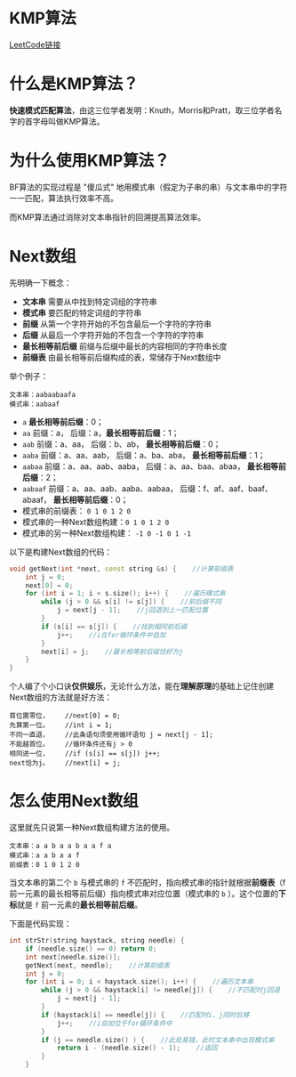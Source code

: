 # KMP算法

[LeetCode链接](https://leetcode-cn.com/problems/implement-strstr/)

# 什么是KMP算法？

**快速模式匹配算法**，由这三位学者发明：Knuth，Morris和Pratt，取三位学者名字的首字母叫做KMP算法。

# 为什么使用KMP算法？

BF算法的实现过程是 "傻瓜式" 地用模式串（假定为子串的串）与文本串中的字符一一匹配，算法执行效率不高。

而KMP算法通过消除对文本串指针的回溯提高算法效率。

# Next数组

先明确一下概念：

- **文本串** 需要从中找到特定词组的字符串
- **模式串** 要匹配的特定词组的字符串
- **前缀** 从第一个字符开始的不包含最后一个字符的字符串
- **后缀** 从最后一个字符开始的不包含一个字符的字符串
- **最长相等前后缀** 前缀与后缀中最长的内容相同的字符串长度
- **前缀表** 由最长相等前后缀构成的表，常储存于Next数组中

举个例子：

    文本串：aabaabaafa
    模式串：aabaaf

- `a` **最长相等前后缀**：0；
- `aa` 前缀：a， 后缀：a，**最长相等前后缀**：1；
- `aab` 前缀：a、aa， 后缀：b、ab， **最长相等前后缀**：0；
- `aaba` 前缀：a、aa、aab， 后缀：a、ba、aba， **最长相等前后缀**：1；
- `aabaa` 前缀：a、aa、aab、aaba， 后缀：a、aa、baa、abaa， **最长相等前后缀**：2；
- `aabaaf` 前缀：a、aa、aab、aaba、aabaa， 后缀：f、af、aaf、baaf、abaaf， **最长相等前后缀**：0；
- 模式串的前缀表： `0 1 0 1 2 0`
- 模式串的一种Next数组构建：`0 1 0 1 2 0`
- 模式串的另一种Next数组构建： `-1 0 -1 0 1 -1`

以下是构建Next数组的代码：
```c++
void getNext(int *next, const string &s) {    //计算前缀表
    int j = 0;
    next[0] = 0;
    for (int i = 1; i < s.size(); i++) {    //遍历模式串
        while (j > 0 && s[i] != s[j]) {    //前后缀不同
            j = next[j - 1];    //j回退到上一匹配位置
        }
        if (s[i] == s[j]) {    //找到相同前后缀
            j++;    //i在for循环条件中自加
        }
        next[i] = j;    //最长相等前后缀恰好为j
    }
}
```
个人编了个小口诀**仅供娱乐**，无论什么方法，能在**理解原理**的基础上记住创建Next数组的方法就是好方法：

    首位置零位，    //next[0] = 0;
    先算第一位。    //int i = 1;
    不同一直退，    //此条语句须使用循环语句 j = next[j - 1];
    不能越首位。    //循环条件还有j > 0
    相同进一位，    //if (s[i] == s[j]) j++;
    next恰为j。    //next[i] = j;

# 怎么使用Next数组

这里就先只说第一种Next数组构建方法的使用。

    文本串：a a b a a b a a f a
    模式串：a a b a a f
    前缀表：0 1 0 1 2 0

当文本串的第二个 `b` 与模式串的 `f` 不匹配时，指向模式串的指针就根据**前缀表**（f前一元素的最长相等前后缀）指向模式串对应位置（模式串的 `b` ）。这个位置的**下标**就是 `f` 前一元素的**最长相等前后缀**。

下面是代码实现：
```c++
int strStr(string haystack, string needle) {
    if (needle.size() == 0) return 0;
    int next[needle.size()];
    getNext(next, needle);    //计算前缀表
    int j = 0;
    for (int i = 0; i < haystack.size(); i++) {    //遍历文本串
        while (j > 0 && haystack[i] != needle[j]) {    //不匹配时j回退
            j = next[j - 1];
        }
        if (haystack[i] == needle[j]) {    //匹配时i、j同时后移
            j++;    //i自加位于for循环条件中
        }
        if (j == needle.size() ) {    //此处易错，此时文本串中出现模式串
            return i - (needle.size() - 1);    //返回
        }
    }
```

